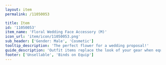 ```yaml
---
layout: item
permalink: /11050053

title: Item
id: '11050053'
item_name: 'Floral Wedding Face Accessory (M)'
icon_url: 'item/icon/11050053.png'
sub_header: ['Gender: Male', 'Cosmetic']
tooltip_description: 'The perfect flower for a wedding proposal!'
guide_description: 'Outfit items replace the look of your gear when equipped.'
footer: ['Unsellable', 'Binds on Equip']
---
```


